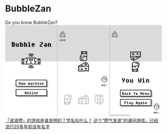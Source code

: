 # BubbleZan
Do you know BubbleZan?
<img src="https://github.com/Seasonley/BubbleZan/blob/master/bbz.png">
<a href="https://www.zhihu.com/question/27045752/answer/35035672">「波波攒」的游戏是谁发明的？学名叫什么？</a>
<a href="https://zhuanlan.zhihu.com/p/26917364">这个“攒气发波”的课间游戏，已经流行20多年却没有名字</a>